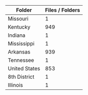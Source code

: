 | Folder        |   Files / Folders |
|---------------|-------------------|
| Missouri      |                 1 |
| Kentucky      |               949 |
| Indiana       |                 1 |
| Mississippi   |                 1 |
| Arkansas      |               939 |
| Tennessee     |                 1 |
| United States |               853 |
| 8th District  |                 1 |
| Illinois      |                 1 |